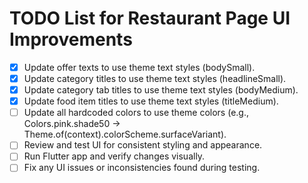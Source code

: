 # TODO List for Restaurant Page UI Improvements

- [x] Update offer texts to use theme text styles (bodySmall).
- [x] Update category titles to use theme text styles (headlineSmall).
- [x] Update category tab titles to use theme text styles (bodyMedium).
- [x] Update food item titles to use theme text styles (titleMedium).
- [ ] Update all hardcoded colors to use theme colors (e.g., Colors.pink.shade50 -> Theme.of(context).colorScheme.surfaceVariant).
- [ ] Review and test UI for consistent styling and appearance.
- [ ] Run Flutter app and verify changes visually.
- [ ] Fix any UI issues or inconsistencies found during testing.
